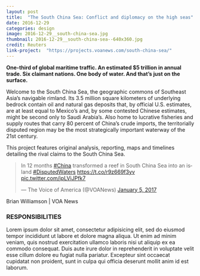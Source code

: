 ```yaml
---
layout: post
title:  "The South China Sea: Conflict and diplomacy on the high seas"
date: 2016-12-29
categories: design
image: 2016-12-29__south-china-sea.jpg
thumbnail: 2016-12-29__south-china-sea--640x360.jpg
credit: Reuters
link-project:  "https://projects.voanews.com/south-china-sea/"
---
```


**One-third of global maritime traffic. An estimated $5 trillion in annual trade. Six claimant nations. One body of water. And that’s just on the surface.**

Welcome to the South China Sea, the geographic commons of Southeast Asia’s navigable rimland. Its 3.5 million square kilometers of underlying bedrock contain oil and natural gas deposits that, by official U.S. estimates, are at least equal to Mexico’s and, by some contested Chinese estimates, might be second only to Saudi Arabia’s. Also home to lucrative fisheries and supply routes that carry 80 percent of China’s crude imports, the territorially disputed region may be the most strategically important waterway of the 21st century.

This project features original analysis, reporting, maps and timelines detailing the rival claims to the South China Sea.

<style type="text/css">div#twitter-widget-0 {margin: 10px auto 0 auto !important;max-width: 660px !important;}</style>
<blockquote class="twitter-video" data-lang="en"><p lang="en" dir="ltr">In 12 months <a href="https://twitter.com/hashtag/China?src=hash&amp;ref_src=twsrc%5Etfw">#China</a> transformed a reef in South China Sea into an island <a href="https://twitter.com/hashtag/DisputedWaters?src=hash&amp;ref_src=twsrc%5Etfw">#DisputedWaters</a> <a href="https://t.co/r9z669f3yv">https://t.co/r9z669f3yv</a> <a href="https://t.co/jpLViJPfk7">pic.twitter.com/jpLViJPfk7</a></p>&mdash; The Voice of America (@VOANews) <a href="https://twitter.com/VOANews/status/817050716254642183?ref_src=twsrc%5Etfw">January 5, 2017</a></blockquote>
<script async src="https://platform.twitter.com/widgets.js" charset="utf-8"></script>
<p class="vj__credit">Brian Williamson | VOA News</p>

### RESPONSIBILITIES

Lorem ipsum dolor sit amet, consectetur adipisicing elit, sed do eiusmod tempor incididunt ut labore et dolore magna aliqua. Ut enim ad minim veniam, quis nostrud exercitation ullamco laboris nisi ut aliquip ex ea commodo consequat. Duis aute irure dolor in reprehenderit in voluptate velit esse cillum dolore eu fugiat nulla pariatur. Excepteur sint occaecat cupidatat non proident, sunt in culpa qui officia deserunt mollit anim id est laborum.